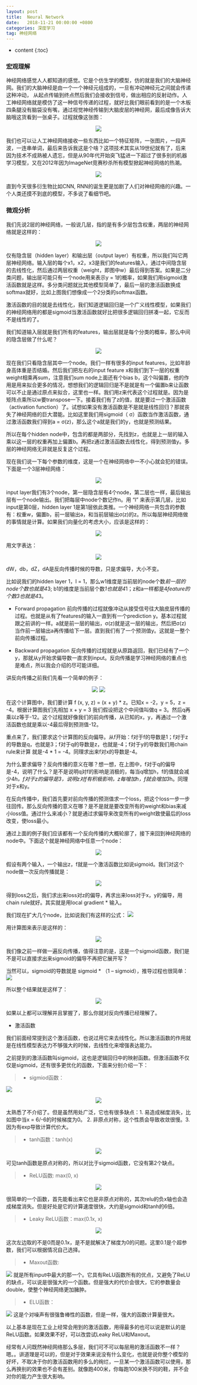 ```yaml
---
layout: post
title:  Neural Network
date:   2018-11-21 00:00:00 +0800
categories: 深度学习
tag: 神经网络
---
```


* content
{:toc}


### 宏观理解
神经网络感觉人人都知道的感觉。它是个仿生学的模型，仿的就是我们的大脑神经网。我们的大脑神经是由一个一个神经元组成的，一旦有冲动神经元之间就会传递这种冲动， 从起点传输到终点然后我们会接收到信号，做出相应的反射动作。人工神经网络就是模仿了这一种信号传递的过程，就好比我们眼前看到的是一个木板四条腿没有脑袋没有嘴，通过视觉神经传输到大脑皮层的神经网，最后成像告诉大脑哦这货看到一张桌子。过程就像这张图：

<p align="center"> 
  <img src="/imgs/neuralnetwork1/1.png">
</p>

我们也可以让人工神经网络接收一些东西比如一个特征矩阵，一张图片，一段声波，一连串单词，最后来告诉我这是个啥？这项技术其实从19世纪就有了，后来因为技术不成熟被人遗忘，但是从90年代开始突飞猛进一下超过了很多别的机器学习模型，又在2012年因为ImageNet竞赛秒杀所有模型掀起神经网络的热潮。

<p align="center"> 
  <img src="/imgs/neuralnetwork1/2.png">
</p>

直到今天很多衍生物比如CNN, RNN的诞生更是加剧了人们对神经网络的兴趣。一个人类还摸不到底的模型，不多说了看细节吧。

### 微观分析
我们先说2层的神经网络，一般说几层，指的是有多少层包含权重，两层的神经网络就是这样的：

<p align="center"> 
  <img src="/imgs/neuralnetwork1/3.png">
</p>

仅有隐含层（hidden layer）和输出层（output layer）有权重，所以我们叫它两层神经网络。输入层的每个x1，x2，x3是我们的features输入，通过中间隐含层的去线性化，然后通过两层权重（weight，即图中w）最后得到答案。如果是二分类问题，输出层可能只有一个node用来表示y = 1的概率，如果我们用sigmoid激活函数就是这样。多分类问题就比其他模型简单了，最后一层的激活函数换成softmax就好，比如上图我们想像成一个2分类的softmax函数。

激活函数的目的就是去线性化，我们知道逻辑回归是一个广义线性模型，如果我们的神经网络用的都是sigmoid当激活函数就好比把很多逻辑回归拼凑一起，它反而不是线性的了。

我们知道输入层就是我们所有的features，输出层就是每个分类的概率，那么中间的隐含层做了什么呢？

<p align="center"> 
  <img src="/imgs/neuralnetwork1/4.png">
</p>

现在我们只看隐含层其中一个node。我们一样有很多的input features，比如年龄身高体重是否结婚。然后我们把左右的input feature x和我们到下一层的权重weight相乘再sum，注意我们sum node上面还有个bias b，这个叫偏置，他的作用是用来拟合更多的情况，想想我们的逻辑回归是不是就是有一个偏置b来让函数可以不止是通过原点来拟合，这里也一样。我们用z来代表这个过程就是。因为是矩阵点乘所以w要transpose一下。接着我们有了z的值，就是要过一个激活函数（activation function）了。试想如果没有激活函数是不是就是线性回归？那就丧失了神经网络的巨大潜能。比如这里我们用sigmoid（ σ）函数当作激活函数，通过激活函数我们得到a = σ(z)，那么这个a就是我们的y，也就是预测结果。

所以在每个hidden node中，包含的都是两部分，先找到z，也就是上一层的输入乘以这一层的权重再加上偏置b。再把z通过激活函数去线性化，得到预测值y。多层的神经网络无非就是反复这个过程。

现在我们说一下每个参数的维度，这是一个在神经网络中一不小心就会犯的错误。下面是一个3层神经网络：

<p align="center"> 
  <img src="/imgs/neuralnetwork1/5.png">
</p>

input layer我们有3个node，第一层隐含层有4个node，第二层也一样，最后输出层有一个node输出。我们把每层中node个数记作n。用 “l” 来表示第几层，比如input是第0层，hidden layer 1是第1层依此类推。一个神经网络一共包含的参数有：权重w，偏置b，前一层输出a，和当前层输出σ(z)的z。所以每层神经网络做的事情就是计算。如果我们向量化的考虑大小，应该是这样的：

<p align="center"> 
  <img src="/imgs/neuralnetwork1/6.png">
</p>

用文字表达：

<p align="center"> 
  <img src="/imgs/neuralnetwork1/7.png">
</p>

dW，db，dZ，dA是反向传播时候的导数，只是求偏导，大小不变。

比如说我们的hidden layer 1，l = 1，那么w1维度是当前层的node个数*前一层的node个数也就是4*3; b1的维度是当前层个数*1也就是4*1；z和a一样都是4*feature的个数3也就是4*3。

- Forward propagation
前向传播的过程就像冲动从接受信号往大脑皮层传播的过程。也就是从有了features的输入一直到有一个prediction y。基本过程就跟之前讲的一样。a就是前一层的输出，σ(z)就是这一层的输出，然后把σ(z)当作前一层输出a再传播给下一层。直到我们有了一个预测值y。这就是一整个前向传播过程。

- Backward propagation
反向传播的过程就是从原路返回，我们已经有了一个y，那就从y开始求偏导数一直求到input。反向传播是学习神经网络的重点也是难点，所以我会介绍的尽可能详细。

讲反向传播之前我们先看一个简单的例子：

<p align="center"> 
  <img src="/imgs/neuralnetwork1/8.png">
  <img src="/imgs/neuralnetwork1/22.png">
</p>             

在这个计算图中，我们要计算 f (x, y, z) = (x + y) * z。已知x = -2，y = 5，z = -4。根据计算图我们先相加 x + y = 3 我们假设把这个中间值叫做q = 3。然后q再乘以z等于-12。这个过程就好像我们的前向传播，从已知的x，y，再通过一个激活函数也就是乘以-4最后得到预测值-12。

重点来了，我们要求这个计算图的反向偏导。从f开始：f对于f的导数是1；f对于z的导数是q，也就是3；f对于q的导数是z，也就是-4；f对于y的导数我们用chain rule来计算 就是-4 * 1 = -4。同理求出来f对x的导数是-4。

为什么要求偏导？反向传播的意义在哪？想一想，在上图中，f对于q的偏导是-4，说明了什么？是不是说明q对f的影响是消极的，每当q增加h，f的值就会减少4*h。f对于z的偏导是3，说明z对f有积极影响，z每增加h，f就会增加3*h。同理对于x和y。

在反向传播中，我们首先要对前向传播的预测值求一个loss，把这个loss一步一步往回传。那么反向传播的意义在哪？是不是就是要改变所有的weight和bias来减小loss值。通过什么来减小？就是通过求偏导来改变所有的weight致使最后的loss改变，使loss最小。

通过上面的例子我们应该都有一个反向传播的大概轮廓了，接下来回到神经网络的node中。下面这个就是神经网络中任意一个node：

<p align="center"> 
  <img src="/imgs/neuralnetwork1/9.png">
</p>

假设有两个输入，一个输出z，f就是一个激活函数比如说sigmoid。我们对这个node做一次反向传播就是：

<p align="center"> 
  <img src="/imgs/neuralnetwork1/10.png">
</p>

得到loss之后，我们求出来loss对z的偏导，再求出来loss对于x，y的偏导，用chain rule就好。其实就是用local gradient * 输入。

我们现在扩大几个node，比如说我们有这样的公式：
  <img src="/imgs/neuralnetwork1/11.png">

用计算图来表示是这样的：

<p align="center"> 
  <img src="/imgs/neuralnetwork1/12.png">
</p>

我们像之前一样做一遍反向传播，值得注意的是，这是一个sigmoid函数，我们是不是可以直接求出来sigmoid的偏导不再把它展开写？

当然可以，sigmoid的导数就是 sigmoid * （1 – sigmoid），推导过程也很简单：
  <img src="/imgs/neuralnetwork1/13.png">

所以整个结果就是这样了：

<p align="center"> 
  <img src="/imgs/neuralnetwork1/14.png">
</p>

如果以上都可以理解并且掌握了，那么你就对反向传播已经理解了。

- 激活函数

我们前面经常提到这个激活函数，也说过用它来去线性化。所以激活函数的作用就是在线性模型表达力不够强大的时候，去线性化来增强表达能力。

之前提到的激活函数叫sigmoid，这也是逻辑回归中的映射函数。但激活函数不仅仅是sigmoid，还有很多更优化的函数，下面来分别介绍一下：

> - sigmiod函数：


  <img src="/imgs/neuralnetwork1/15.png">

<p align="center"> 
  <img src="/imgs/neuralnetwork1/16.png">
</p>

太熟悉了不介绍了。但是虽然用处广泛，它也有很多缺点：1. 易造成梯度消失，比如图中当x = 6/-6的时候梯度为0。 2. 非原点对称，这个性质会导致收敛很慢。3. 因为有exp导致计算代价大。

> - tanh函数：tanh(x)

<p align="center"> 
  <img src="/imgs/neuralnetwork1/17.gif">
</p>

可见tanh函数是原点对称的，所以对比于sigmoid函数，它没有第2个缺点。

> - ReLU函数: max(0, x)

<p align="center"> 
  <img src="/imgs/neuralnetwork1/18.png">
</p>

很简单的一个函数，首先能看出来它也是非原点对称的，其次relu的负x轴也会造成梯度消失。但是好处是它的计算速度很快，大约是sigmoid和tanh的6倍。

> - Leaky ReLU函数：max(0.1x, x)

<p align="center"> 
  <img src="/imgs/neuralnetwork1/19.png">
</p>

这次左边取的不是0而是0.1x，是不是就解决了梯度为0的问题。这里0.1是个超参数，我们可以根据情况自己选择。

> - Maxout函数: 
  <img src="/imgs/neuralnetwork1/20.png">
就是所有input中最大的那一个。它具有ReLU函数所有的优点，又避免了ReLU的缺点，可以说是很强大的一个函数。但是强大的代价会很大，它的参数量会double，使整个神经网络更加臃肿。

> - ELU函数：
  <img src="/imgs/neuralnetwork1/21.png">
这是个对噪声有很强鲁棒性的函数，但是一样，强大的函数计算量很大。

以上基本是现在工业上经常会用到的激活函数，用得最多的也可以说是默认的是ReLU函数。如果效果不好，可以改尝试Leaky ReLU和Maxout。

经常有人问既然神经网络那么多层，我们可不可以每层用的激活函数不一样？嗯。。讲道理是可以的，但是对于效果来说没有什么变化，也就是说你整个模型的好坏，不取决于你的激活函数用的多么的绚烂，一旦某一个激活函数可以使用，那么再换别的效果也不会有差别。就像跑400米，你每跑100米换不同的鞋，并不会对你的能力产生很大影响。
